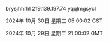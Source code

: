 brysjhhrhl 219.139.197.74 yqqlmgsycl

2024年 10月 30日 星期三 05:00:02 CST

2024年 10月 29日 星期二 21:00:02 GMT
